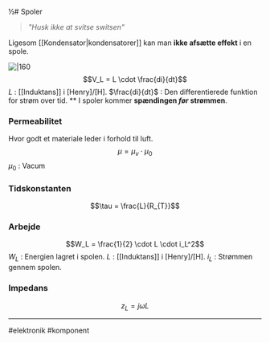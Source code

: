 ½# Spoler
> *"Husk ikke at svitse switsen"*

Ligesom [[Kondensator|kondensatorer]] kan man **ikke afsætte effekt** i en spole.

![|160](https://external-content.duckduckgo.com/iu/?u=https%3A%2F%2Fclipground.com%2Fimages%2Finductor-clipart-11.jpg&f=1&nofb=1&ipt=021d6a90a0352ce1d3f8da09c7f7a575fe42fbbfac1b645471a8829f2a018c63&ipo=images)
$$V_L = L \cdot \frac{di}{dt}$$
$L$ : [[Induktans]] i $[\text{Henry}]$/$[\text{H}]$.
$\frac{di}{dt}$ : Den differentierede funktion for strøm over tid.
**
I spoler kommer **spændingen *før* strømmen**.

### Permeabilitet
Hvor godt et materiale leder i forhold til luft.
$$\mu = \mu_v \cdot \mu_{0}$$
$\mu_0$ : Vacum

### Tidskonstanten
$$\tau = \frac{L}{R_{T}}$$

### Arbejde
$$W_L = \frac{1}{2} \cdot L \cdot i_L^2$$
$W_L$ : Energien lagret i spolen.
$L$ : [[Induktans]] i $[\text{Henry}]$/$[\text{H}]$.
$i_L$ : Strømmen gennem spolen.

### Impedans
$$z_{L}=j\omega L$$

---
#elektronik #komponent 